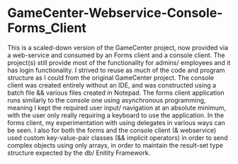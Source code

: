 # GameCenter-Webservice-Console-Forms_Client
This is a scaled-down version of the GameCenter project, now provided via a web-service and consumed by an Forms client and a console client. The project(s) still provide most of the functionality for admins/ employees and it has login functionality. I strived to reuse as much of the code and program structure as I could from the original GameCenter project. 
The console client was created entirely without an IDE, and was constructed using a batch file && various files created in Notepad. 
The forms client application runs similarly to the console one using asynchronous programming, meaning I kept the required user input/ navigation at an absolute minimum, with the user only really requiring a keyboard to use the application.
In the forms client, my experimentation with using delegates in various ways can be seen. I also for both the forms and the console client (& webservice) used custom key-value-pair classes (&& implicit operators) in order to send complex objects using only arrays, in order to maintain the result-set type structure expected by the db/ Enitity Framework.  
